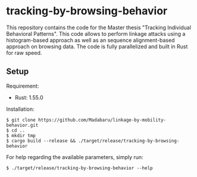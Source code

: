 # tracking-by-browsing-behavior
This repository contains the code for the Master thesis "Tracking Individual Behavioral Patterns". This code allows to perform linkage attacks using a histogram-based approach as well as an sequence alignment-based approach on browsing data. The code is fully parallelized and built in Rust for raw speed.

## Setup 
Requirement: 
* Rust: 1.55.0 

Installation:
```
$ git clone https://github.com/Madabaru/linkage-by-mobility-behavior.git
$ cd ..
$ mkdir tmp
$ cargo build --release && ./target/release/tracking-by-browsing-behavior
```
For help regarding the available parameters, simply run:
```
$ ./target/release/tracking-by-browsing-behavior --help
```
